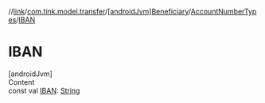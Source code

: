 //[link](../../../index.md)/[com.tink.model.transfer](../../index.md)/[[androidJvm]Beneficiary](../index.md)/[AccountNumberTypes](index.md)/[IBAN](-i-b-a-n.md)



# IBAN  
[androidJvm]  
Content  
const val [IBAN](-i-b-a-n.md): [String](https://kotlinlang.org/api/latest/jvm/stdlib/kotlin/-string/index.html)  



